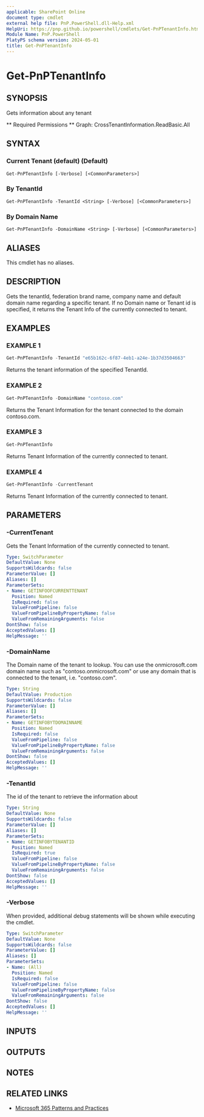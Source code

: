 ```yaml
---
applicable: SharePoint Online
document type: cmdlet
external help file: PnP.PowerShell.dll-Help.xml
HelpUri: https://pnp.github.io/powershell/cmdlets/Get-PnPTenantInfo.html
Module Name: PnP.PowerShell
PlatyPS schema version: 2024-05-01
title: Get-PnPTenantInfo
---
```


# Get-PnPTenantInfo

## SYNOPSIS

Gets information about any tenant

** Required Permissions **
Graph: CrossTenantInformation.ReadBasic.All

## SYNTAX

### Current Tenant (default) (Default)

```
Get-PnPTenantInfo [-Verbose] [<CommonParameters>]
```

### By TenantId

```
Get-PnPTenantInfo -TenantId <String> [-Verbose] [<CommonParameters>]
```

### By Domain Name

```
Get-PnPTenantInfo -DomainName <String> [-Verbose] [<CommonParameters>]
```

## ALIASES

This cmdlet has no aliases.

## DESCRIPTION

Gets the tenantId, federation brand name, company name and default domain name regarding a specific tenant. If no Domain name or Tenant id is specified, it returns the Tenant Info of the currently connected to tenant.

## EXAMPLES

### EXAMPLE 1

```powershell
Get-PnPTenantInfo -TenantId "e65b162c-6f87-4eb1-a24e-1b37d3504663"
```

Returns the tenant information of the specified TenantId.

### EXAMPLE 2

```powershell
Get-PnPTenantInfo -DomainName "contoso.com"
```

Returns the Tenant Information for the tenant connected to the domain contoso.com.

### EXAMPLE 3

```powershell
Get-PnPTenantInfo
```

Returns Tenant Information of the currently connected to tenant.

### EXAMPLE 4

```powershell
Get-PnPTenantInfo -CurrentTenant
```

Returns Tenant Information of the currently connected to tenant.

## PARAMETERS

### -CurrentTenant

Gets the Tenant Information of the currently connected to tenant.

```yaml
Type: SwitchParameter
DefaultValue: None
SupportsWildcards: false
ParameterValue: []
Aliases: []
ParameterSets:
- Name: GETINFOOFCURRENTTENANT
  Position: Named
  IsRequired: false
  ValueFromPipeline: false
  ValueFromPipelineByPropertyName: false
  ValueFromRemainingArguments: false
DontShow: false
AcceptedValues: []
HelpMessage: ''
```

### -DomainName

The Domain name of the tenant to lookup. You can use the onmicrosoft.com domain name such as "contoso.onmicrosoft.com" or use any domain that is connected to the tenant, i.e. "contoso.com".

```yaml
Type: String
DefaultValue: Production
SupportsWildcards: false
ParameterValue: []
Aliases: []
ParameterSets:
- Name: GETINFOBYTDOMAINNAME
  Position: Named
  IsRequired: false
  ValueFromPipeline: false
  ValueFromPipelineByPropertyName: false
  ValueFromRemainingArguments: false
DontShow: false
AcceptedValues: []
HelpMessage: ''
```

### -TenantId

The id of the tenant to retrieve the information about

```yaml
Type: String
DefaultValue: None
SupportsWildcards: false
ParameterValue: []
Aliases: []
ParameterSets:
- Name: GETINFOBYTENANTID
  Position: Named
  IsRequired: true
  ValueFromPipeline: false
  ValueFromPipelineByPropertyName: false
  ValueFromRemainingArguments: false
DontShow: false
AcceptedValues: []
HelpMessage: ''
```

### -Verbose

When provided, additional debug statements will be shown while executing the cmdlet.

```yaml
Type: SwitchParameter
DefaultValue: None
SupportsWildcards: false
ParameterValue: []
Aliases: []
ParameterSets:
- Name: (All)
  Position: Named
  IsRequired: false
  ValueFromPipeline: false
  ValueFromPipelineByPropertyName: false
  ValueFromRemainingArguments: false
DontShow: false
AcceptedValues: []
HelpMessage: ''
```

## INPUTS

## OUTPUTS

## NOTES

## RELATED LINKS

- [Microsoft 365 Patterns and Practices](https://aka.ms/m365pnp)
